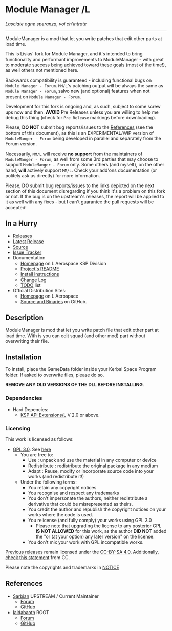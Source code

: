# Module Manager /L
*Lasciate ogne speranza, voi ch'intrate*
- - -

ModuleManager is a mod that let you write patches that edit other parts at load time.

This is Lisias' fork for Module Manager, and it's intended to bring functionality and performant improvements to ModuleManager - with great to moderate success being achieved toward these goals (most of the time!), as well others not mentioned here.

Backwards compatibility is guaranteed - including functional bugs on `Module Manager - Forum`. `MM/L`'s patching output will be always the same as `Module Manager - Forum`, salvo new (and optional) features when not present on `Module Manager - Forum`.

Development for this fork is ongoing and, as such, subject to some screw ups now and then. **AVOID** Pre Releases unless you are willing to help me debug this thing (check for `Pre Release` markings before downloading).

Please, **DO NOT** submit bug reports/issues to the [References](#references) (see the bottom of this document), as this is an EXPERIMENTAL/WIP version of `ModuleManger - Forum` being developed in parallel and separately from the Forum version.

Necessarily, `MM/L` will receive **no support** from the maintainers of `ModuleManger - Forum`, as well from some 3rd parties that may choose to support `ModuleManger - Forum` only. Some others (and myself), on the other hand, **will** actively support `MM/L`. Check your add'ons documentation (or politely ask us directly) for more information.

Please, **DO** submit bug reports/issues to the links depicted on the next section of this document disregarding if you think it's a problem on this fork or not. If the bug is on the upstream's releases, the report will be applied to it as well with any fixes - but I can't guarantee the pull requests will be accepted!


## In a Hurry

* [Releases](https://github.com/KSP-ModularManagement/ModuleManager/Archive)
* [Latest Release](https://github.com/KSP-ModularManagement/ModuleManager/releases)
* [Source](https://github.com/KSP-ModularManagement/ModuleManager)
* [Issue Tracker](https://github.com/KSP-ModularManagement/ModuleManager/issues)
* Documentation	
	+ [Homepage](http://ksp.lisias.net/add-ons/ModuleManager) on L Aerospace KSP Division
	+ [Project's README](https://github.com/KSP-ModularManagement/ModuleManager/blob/master/README.md)
	+ [Install Instructions](https://github.com/KSP-ModularManagement/ModuleManager/blob/master/INSTALL.md)
	+ [Change Log](./CHANGE_LOG.md)
	+ [TODO](./TODO.md) list
* Official Distribution Sites:
	+ [Homepage](http://ksp.lisias.net/add-ons/ModuleManager) on L Aerospace
	+ [Source and Binaries](https://github.com/KSP-ModularManagement/ModuleManager) on GitHub.


## Description

ModuleManager is mod that let you write patch file that edit other part at load time. With is you can edit squad (and other mod) part without overwriting their file.

## Installation

To install, place the GameData folder inside your Kerbal Space Program folder. If asked to overwrite files, please do so.

**REMOVE ANY OLD VERSIONS OF THE DLL BEFORE INSTALLING**.

### Dependencies

* Hard Depencies:
	* [KSP API Extensions/L](https://github.com/KSP-ModularManagement/KSPAPIExtensions) V 2.0 or above.

### Licensing

This work is licensed as follows:

* [GPL 3.0](https://www.gnu.org/licenses/gpl-3.0.en.html). See [here](./LICENSE)
	+ You are free to:
		- Use : unpack and use the material in any computer or device
		- Redistribute : redistribute the original package in any medium
		- Adapt : Reuse, modify or incorporate source code into your works (and redistribute it!) 
	+ Under the following terms:
		- You retain any copyright notices
		- You recognise and respect any trademarks
		- You don't impersonate the authors, neither redistribute a derivative that could be misrepresented as theirs.
		- You credit the author and republish the copyright notices on your works where the code is used.
		- You relicense (and fully comply) your works using GPL 3.0
			- Please note that upgrading the license to any posterior GPL **IS NOT ALLOWED** for this work, as the author **DID NOT** added the "or (at your option) any later version" on the license. 	
		- You don't mix your work with GPL incompatible works.

[Previous releases](https://github.com/KSP-ModularManagement/ModuleManager/tree/upstream/master) remain licensed under the [CC-BY-SA 4.0](https://creativecommons.org/licenses/by-sa/4.0/). Additionally, [check this statement](https://creativecommons.org/2015/10/08/cc-by-sa-4-0-now-one-way-compatible-with-gplv3/) from CC.

Please note the copyrights and trademarks in [NOTICE](./NOTICE)


## References

* [Sarbian](https://forum.kerbalspaceprogram.com/index.php?/profile/57146-sarbian/) UPSTREAM / Current Maintainer
	+ [Forum](https://forum.kerbalspaceprogram.com/index.php?/topic/50533-141-module-manager-307-may-5th-2018-its-dangerous-to-go-alone-take-those-cats-with-you)
	+ [GitHub](https://github.com/sarbian/ModuleManager)
* [Ialdabaoth](https://forum.kerbalspaceprogram.com/index.php?/profile/57270-ialdabaoth/) ROOT
	+ [Forum](https://forum.kerbalspaceprogram.com/index.php?/topic/28844-020-modulemanager-13-for-all-your-stock-modding-needs)
	+ [GitHub](https://github.com/Ialdabaoth/ModuleManager)

